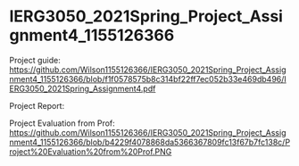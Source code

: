 # IERG3050_2021Spring_Project_Assignment4_1155126366

Project guide:
https://github.com/Wilson1155126366/IERG3050_2021Spring_Project_Assignment4_1155126366/blob/f1f0578575b8c314bf22ff7ec052b33e469db496/IERG3050_2021Spring_Assignment4.pdf

Project Report:


Project Evaluation from Prof:
https://github.com/Wilson1155126366/IERG3050_2021Spring_Project_Assignment4_1155126366/blob/b4229f4078868da5366367809fc13f67b7fc138c/Project%20Evaluation%20from%20Prof.PNG
